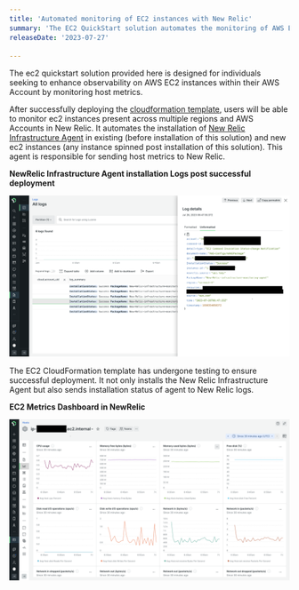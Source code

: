```yaml
---
title: 'Automated monitoring of EC2 instances with New Relic'
summary: 'The EC2 QuickStart solution automates the monitoring of AWS EC2 instances in New Relic by using a CloudFormation template to install New Relic Infrastructure Agent on the instances.'
releaseDate: '2023-07-27' 

---
```


The ec2 quickstart solution provided here is designed for individuals seeking to enhance observability on AWS EC2 instances within their AWS Account by monitoring host metrics.

After successfully deploying the [cloudformation template](), users will be able to monitor ec2 instances present across multiple regions and AWS Accounts in New Relic. It automates the installation of [New Relic Infrastructure Agent](https://docs.newrelic.com/docs/infrastructure/install-infrastructure-agent/get-started/install-infrastructure-agent/) in existing (before installation of this solution) and new ec2 instances (any instance spinned post installation of this solution). This agent is responsible for sending host metrics to New Relic.  

 
**NewRelic Infrastructure Agent installation Logs post successful deployment**


![NewRelic Infrastructure Agent installation Logs](./images/nr_agent_installation_logs.png "EC2 Metrics")

The EC2 CloudFormation template has undergone testing to ensure successful deployment. It not only installs the New Relic Infrastructure Agent but also sends installation status of agent to New Relic logs.



**EC2 Metrics Dashboard in NewRelic**

![EC2 Metrics Dashboard](./images/ec2_metrics_from_agent.png "EC2 Metrics")


